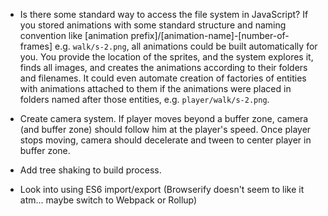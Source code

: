 * Is there some standard way to access the file system in JavaScript? If you stored animations with some standard structure and naming convention like [animation prefix]/[animation-name]-[number-of-frames] e.g. `walk/s-2.png`, all animations could be built automatically for you. You provide the location of the sprites, and the system explores it, finds all images, and creates the animations according to their folders and filenames. It could even automate creation of factories of entities with animations attached to them if the animations were placed in folders named after those entities, e.g. `player/walk/s-2.png`.

* Create camera system. If player moves beyond a buffer zone, camera (and buffer zone) should follow him at the player's speed. Once player stops moving, camera should decelerate and tween to center player in buffer zone.

* Add tree shaking to build process.

* Look into using ES6 import/export (Browserify doesn't seem to like it atm... maybe switch to Webpack or Rollup)